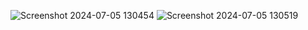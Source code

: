 ![Screenshot 2024-07-05 130454](https://github.com/Jayashree317/Blogs/assets/149592561/5ff3e8a1-d3e7-4b74-a736-4ba0765e0d76)
![Screenshot 2024-07-05 130519](https://github.com/Jayashree317/Blogs/assets/149592561/481fd624-d491-484b-9ba5-6d3f95a1c364)
